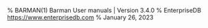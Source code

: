% BARMAN(1) Barman User manuals | Version 3.4.0
% EnterpriseDB <https://www.enterprisedb.com>
% January 26, 2023
